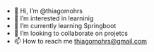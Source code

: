- 👋 Hi, I’m @thiagomohrs
- 👀 I’m interested in learninig
- 🌱 I’m currently learning Springboot
- 💞️ I’m looking to collaborate on projetcs
- 📫 How to reach me thiagomohrs@gmail.com

<!---
thiagomohrs/thiagomohrs is a ✨ special ✨ repository because its `README.md` (this file) appears on your GitHub profile.
You can click the Preview link to take a look at your changes.
--->
